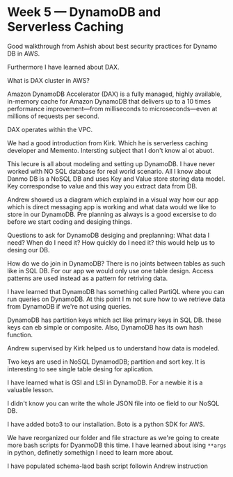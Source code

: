 # Week 5 — DynamoDB and Serverless Caching

Good walkthrough from Ashish about best security practices for Dynamo DB in AWS.

Furthermore I have learned about DAX.

What is DAX cluster in AWS? 

Amazon DynamoDB Accelerator (DAX) is a fully managed, highly available, in-memory cache for Amazon DynamoDB that delivers up to a 10 times performance 
improvement—from milliseconds to microseconds—even at millions of requests per second.

DAX operates within the VPC.

We had a good introduction from Kirk. Which he is serverless caching developer and Memento. Intersting subject that I don't know al ot abuot. 

This lecure is all about modeling and setting up DynamoDB. I have never worked with NO SQL database for real world scenario. 
All I know about Danmo DB is a NoSQL DB and uses Key and Value store storing data model. Key correspondse to value and this way you extract data from DB.

Andrew showed us a diagram which explaind in a visual way how our app which is direct messaging app is working and what data would we like to store in our DynamoDB.
Pre planning as always is a good excersise to do before we start coding and desiging things.

Questions to ask for DynamoDB desiging and preplanning: What data I need? When do I need it? How quickly do I need it? this would help us to desing our DB.

How do we do join in DynamoDB? There is no joints between tables as such like in SQL DB.
For our app we would only use one table design. 
Access patterns are used instead as a pattern for retriving data.

I have learned that DynamoDB has something called PartiQL where you can run queries on DynamoDB.
At this point I m not sure how to we retrieve data from DynamoDB if we're not using queries. 

DynamoDB has partition keys which act like primary keys in SQL DB. these keys can eb simple or composite. Also, DynamoDB has its own hash function. 

Andrew supervised by Kirk helped us to understand how data is modeled.

Two keys are used in NoSQL DynamodDB; partition and sort key. It is interesting to see single table desing for aplication. 

I have learned what is GSI and LSI in DynamoDB. For a newbie it is a valuable lesson. 

I didn't know you can write the whole JSON file into oe field to our NoSQL DB.

I have added boto3 to our installation. Boto is a python SDK for AWS.

We have reorganized our folder and file stracture as we're going to create more bash scripts for DyanmoDB this time.
I have learned about ising `**args` in python, definetly somethign I need to learn more about. 

I have populated schema-laod bash script followin Andrew instruction




